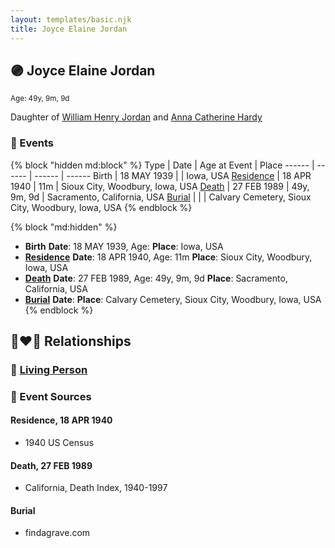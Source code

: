 ```yaml
---
layout: templates/basic.njk
title: Joyce Elaine Jordan
---
```

## 🟣 Joyce Elaine Jordan
<small>Age: 49y, 9m, 9d</small>

Daughter of [William Henry Jordan](/people/3/32091032) and [Anna Catherine Hardy](/people/2/25919759)

### 📆 Events

{% block "hidden md:block" %}
Type | Date | Age at Event | Place
------ | ------ | ------ | ------
Birth | 18 MAY 1939 |  | Iowa, USA
[Residence](#event-event-0) | 18 APR 1940 | 11m | Sioux City, Woodbury, Iowa, USA
[Death](#event-event-4) | 27 FEB 1989 | 49y, 9m, 9d | Sacramento, California, USA
[Burial](#event-event-5) |  |  | Calvary Cemetery, Sioux City, Woodbury, Iowa, USA
{% endblock %}

{% block "md:hidden" %}
- **Birth**
**Date**: 18 MAY 1939, Age:
**Place**: Iowa, USA
- **[Residence](#event-event-0)**
**Date**: 18 APR 1940, Age: 11m
**Place**: Sioux City, Woodbury, Iowa, USA
- **[Death](#event-event-4)**
**Date**: 27 FEB 1989, Age: 49y, 9m, 9d
**Place**: Sacramento, California, USA
- **[Burial](#event-event-5)**
**Date**:
**Place**: Calvary Cemetery, Sioux City, Woodbury, Iowa, USA
{% endblock %}

## 👩‍❤️‍👨 Relationships

### 🔵 [Living Person](/people/2/24894772)

### 📰 Event Sources

#### <a id="event-event-0"></a> Residence, 18 APR 1940
* 1940 US Census

#### <a id="event-event-4"></a> Death, 27 FEB 1989
* California, Death Index, 1940-1997

#### <a id="event-event-5"></a> Burial
* findagrave.com
